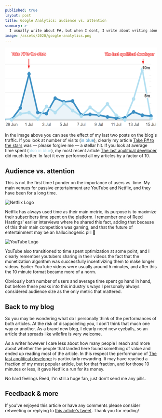```yaml
---
published: true
layout: post
title: Google Analytics: audience vs. attention
summary: >-
  I usually write about F#, but when I dont, I write about writing about F#
image: /assets/2020/google-analytics.png
---
```


![splash](/assets/2020/google-analytics.png)

In the image above you can see the effect of my last two posts on the blog's traffic. If you look at number of visits (<span style="color:#3a8fc4">in blue</span>), clearly my article [Take F# to the stars](https://functionalfunsies.com/fun/2020/06/30/take-it-to-the-stars/) was — please forgive me — a stellar hit. If you look at average time spent (<span style="color:#b3e0f2">also in blue</span>), my most recent article [The last apolitical developer](https://functionalfunsies.com/special/2020/07/13/the-end-of-the-apolitical-dev/) did much better. In fact it over performed all my articles by a factor of 10.

## Audience vs. attention

This is not the first time I ponder on the importance of users vs. time. My main venues for passive entertainment are YouTube and Netflix, and they have been for a long time.

![Netflix Logo](https://upload.wikimedia.org/wikipedia/commons/thumb/0/08/Netflix_2015_logo.svg/1024px-Netflix_2015_logo.svg.png)

Netflix has always used time as their main metric, its purpose is to maximize their subscribers time spent on the platform. I remember one of Reed Hastings' earlier interviews where he shared this fact, adding that because of this their main competition was gaming, and that the future of entertainment may be an hallucinogenic pill 🤯

![YouTube Logo](https://upload.wikimedia.org/wikipedia/commons/thumb/9/98/YouTube_Logo.svg/1280px-YouTube_Logo.svg.png)

YouTube also transitioned to time spent optimization at some point, and I clearly remember youtubers sharing in their videos the fact that the monetization algorithm was successfully incentivizing them to make longer videos. Earlier YouTube videos were usually around 5 minutes, and after this the 10 minute format became more of a norm.

Obviously both number of users and average time spent go hand in hand, but before these peaks into this industry's ways I personally always considered audience size as the only metric that mattered.

## Back to my blog

So you may be wondering what do I personally think of the performances of both articles. At the risk of disappointing you, I don't think that much one way or another. As a brand new blog, I clearly need new eyeballs, so an article that spreads like wildfire is very welcome.

As a writer however I care less about how many people I reach and more about whether the people that landed here found something of value and ended up reading most of the article. In this respect the performance of [The last apolitical developer](https://functionalfunsies.com/special/2020/07/13/the-end-of-the-apolitical-dev/) is particularly rewarding. It may have reached a fraction of my most popular article, but for that fraction, and for those 10 minutes or less, it gave Netflix a run for its money.

No hard feelings Reed, I'm still a huge fan, just don't send me any pills.


## Feedback & more

If you've enjoyed this article or have any comments please consider retweeting or replying to [this article's tweet](https://twitter.com/luislikeIewis/status/). Thank you for reading!

